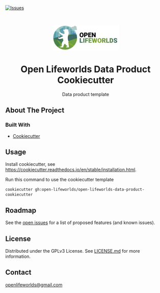 [![Issues](https://img.shields.io/github/issues/open-lifeworlds/open-lifeworlds-data-product-cookiecutter)](https://github.com/open-lifeworlds/open-lifeworlds-data-product-cookiecutter/issues)

<br />
<p align="center">
  <a href="https://github.com/open-lifeworlds/open-lifeworlds-data-product-cookiecutter">
    <img src="logo-with-text.png" alt="Logo" style="height: 80px; ">
  </a>

  <h1 align="center">Open Lifeworlds Data Product Cookiecutter</h1>

  <p align="center">
    Data product template
  </p>
</p>

## About The Project

### Built With

* [Cookiecutter](https://www.cookiecutter.io/)

## Usage

Install cookiecutter, see https://cookiecutter.readthedocs.io/en/stable/installation.html.

Run this command to use the cookiecutter template

```shell
cookiecutter gh:open-lifeworlds/open-lifeworlds-data-product-cookiecutter
```

## Roadmap

See the [open issues](https://github.com/open-lifeworlds/open-lifeworlds-data-product-cookiecutter/issues) for a list of proposed features (and
 known issues).

## License

Distributed under the GPLv3 License. See [LICENSE.md](./LICENSE.md) for more information.

## Contact

openlifeworlds@gmail.com
